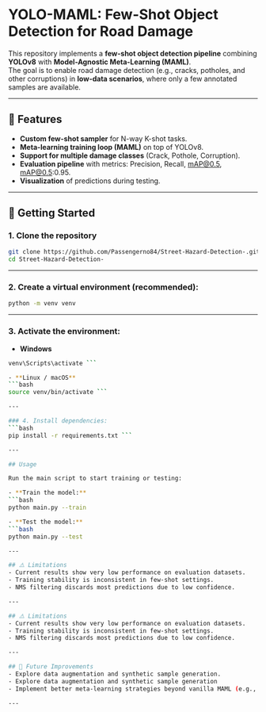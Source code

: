 # YOLO-MAML: Few-Shot Object Detection for Road Damage

This repository implements a **few-shot object detection pipeline** combining **YOLOv8** with **Model-Agnostic Meta-Learning (MAML)**.  
The goal is to enable road damage detection (e.g., cracks, potholes, and other corruptions) in **low-data scenarios**, where only a few annotated samples are available.

---

## 📌 Features
- **Custom few-shot sampler** for N-way K-shot tasks.
- **Meta-learning training loop (MAML)** on top of YOLOv8.
- **Support for multiple damage classes** (Crack, Pothole, Corruption).
- **Evaluation pipeline** with metrics: Precision, Recall, mAP@0.5, mAP@0.5:0.95.
- **Visualization** of predictions during testing.

---

## 🚀 Getting Started

### 1. Clone the repository
```bash
git clone https://github.com/Passengerno84/Street-Hazard-Detection-.git
cd Street-Hazard-Detection-
```

---
 
### 2. Create a virtual environment (recommended):
```bash
python -m venv venv
```

---

### 3. Activate the environment:
- **Windows**
```bash
venv\Scripts\activate ```

- **Linux / macOS**
```bash
source venv/bin/activate ```

---

### 4. Install dependencies:
```bash
pip install -r requirements.txt ```

---

## Usage

Run the main script to start training or testing:

- **Train the model:**
```bash
python main.py --train

- **Test the model:**
```bash
python main.py --test

---

## ⚠️ Limitations
- Current results show very low performance on evaluation datasets.
- Training stability is inconsistent in few-shot settings.
- NMS filtering discards most predictions due to low confidence.

---

## ⚠️ Limitations
- Current results show very low performance on evaluation datasets.
- Training stability is inconsistent in few-shot settings.
- NMS filtering discards most predictions due to low confidence.

---

## 🔮 Future Improvements
- Explore data augmentation and synthetic sample generation.
- Explore data augmentation and synthetic sample generation
- Implement better meta-learning strategies beyond vanilla MAML (e.g., ProtoNet, Reptile).

---

